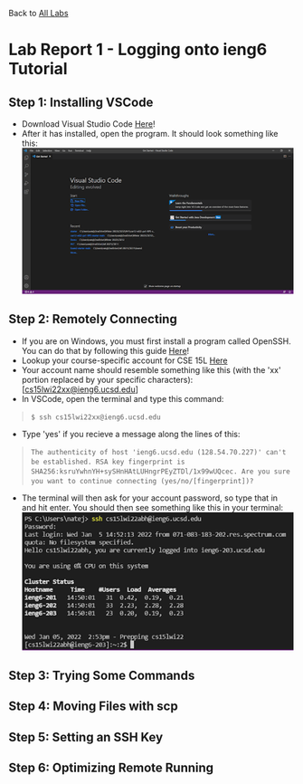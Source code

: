 Back to [All Labs](https://njmorales.github.io/cse15l-lab-reports/)
# Lab Report 1 - Logging onto ieng6 Tutorial

## Step 1: Installing VSCode
* Download Visual Studio Code [Here](https://code.visualstudio.com/)!
* After it has installed, open the program. It should look something like this:
![Image](vscodescreenshot.png)

## Step 2: Remotely Connecting
* If you are on Windows, you must first install a program called OpenSSH. You can do that by following this guide [Here](https://docs.microsoft.com/en-us/windows-server/administration/openssh/openssh_install_firstuse)!
* Lookup your course-specific account for CSE 15L [Here](https://sdacs.ucsd.edu/~icc/index.php)
* Your account name should resemble something like this (with the 'xx' portion replaced by your specific characters): [cs15lwi22xx@ieng6.ucsd.edu]
* In VSCode, open the terminal and type this command: 
>`$ ssh cs15lwi22xx@ieng6.ucsd.edu`
* Type 'yes' if you recieve a message along the lines of this: 

>`The authenticity of host 'ieng6.ucsd.edu (128.54.70.227)' can't be established.
RSA key fingerprint is SHA256:ksruYwhnYH+sySHnHAtLUHngrPEyZTDl/1x99wUQcec.
Are you sure you want to continue connecting (yes/no/[fingerprint])?`
* The terminal will then ask for your account password, so type that in and hit enter. You should then see something like this in your terminal:
![Image](sshlogin.png)

## Step 3: Trying Some Commands

## Step 4: Moving Files with scp

## Step 5: Setting an SSH Key

## Step 6: Optimizing Remote Running